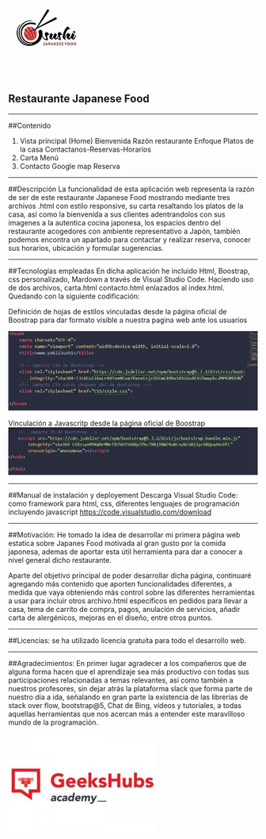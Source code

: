 ![Alt text](logoRestaurante.jpg)
## Restaurante Japanese Food
---
##Contenido
1. Vista principal (Home)
        Bienvenida
        Razón restaurante
        Enfoque
        Platos de la casa
        Contactanos-Reservas-Horarios
2. Carta
        Menú
3. Contacto
        Google map
        Reserva
---        

##Descripción
La funcionalidad de esta aplicación web representa la razón de ser de este restaurante Japanese Food mostrando mediante tres archivos .html con estilo responsive, su carta resaltando los platos de la casa, así como la bienvenida a sus clientes adentrandolos con sus imagenes a la autentica cocina japonesa, los espacios dentro del restaurante acogedores con ambiente representativo a Japón, también podemos encontra un apartado para contactar y realizar reserva, conocer sus horarios, ubicación y formular sugerencias.

---
##Tecnologías empleadas
En dicha aplicación he incluido Html, Boostrap, css personalizado, Mardown a través de Visual Studio Code.
Haciendo uso de dos archivos, carta.html contacto.html enlazados al index.html. Quedando con la siguiente codificación:

Definición de hojas de estilos vinculadas desde la página oficial de Boostrap para dar formato visible a nuestra pagina web ante los usuarios

![Alt text](codigoCabecera.JPG)

Vinculación a Javascritp desde la página oficial de Boostrap
![Alt text](imag/codigoJS.JPG)


---
##Manual de instalación y deployement
Descarga Visual Studio Code: como framework para html, css, diferentes lenguajes de programación incluyendo javascript
https://code.visualstudio.com/download

---
##Motivación: 
He tomado la idea de desarrollar mi primera página web estatica sobre Japanes Food motivada al gran gusto por la comida japonesa, ademas de aportar esta útil herramienta para dar a conocer a nivel general dicho restaurante.

Aparte del objetivo principal de poder desarrollar dicha página, continuaré agregando más contenido que aporten funcionalidades diferentes, a medida que vaya obteniendo más control sobre las diferentes herramientas a usar para incluir otros archivo.html específicos en pedidos para llevar a casa, tema de carrito de compra, pagos, anulación de servicios, añadir carta de alergénicos, mejoras en el diseño, entre otros puntos.

---
##Licencias: 
se ha utilizado licencia gratuita para todo el desarrollo web.

---
##Agradecimientos: 
En primer lugar agradecer a los compañeros que de alguna forma hacen que el aprendizaje sea más productivo con todas sus participaciones relacionadas a temas relevantes, así como también a nuestros profesores, sin dejar atrás la plataforma slack que forma parte de nuestro día a ida, señalando en gran parte la existencia de las librerías de stack over flow, bootstrap@5, Chat de Bing, vídeos y tutoriales, a todas aquellas herramientas que nos acercan más a entender este maravilloso mundo de la programación.

![Alt text](logoGeekHub.jpg)

    




